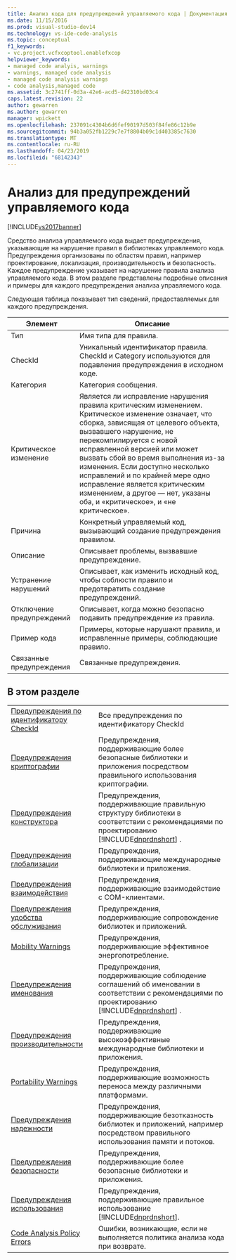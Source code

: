 ```yaml
---
title: Анализ кода для предупреждений управляемого кода | Документация Майкрософт
ms.date: 11/15/2016
ms.prod: visual-studio-dev14
ms.technology: vs-ide-code-analysis
ms.topic: conceptual
f1_keywords:
- vc.project.vcfxcoptool.enablefxcop
helpviewer_keywords:
- managed code analyis, warnings
- warnings, managed code analysis
- managed code analysis warnings
- code analysis,managed code
ms.assetid: 3c2741ff-0d3a-42e6-acd5-d42310bd03c4
caps.latest.revision: 22
author: gewarren
ms.author: gewarren
manager: wpickett
ms.openlocfilehash: 237091c4304b6d6fef90197d503f84fe86c12b9e
ms.sourcegitcommit: 94b3a052fb1229c7e7f8804b09c1d403385c7630
ms.translationtype: MT
ms.contentlocale: ru-RU
ms.lasthandoff: 04/23/2019
ms.locfileid: "68142343"
---
```

# <a name="code-analysis-for-managed-code-warnings"></a>Анализ для предупреждений управляемого кода
[!INCLUDE[vs2017banner](../includes/vs2017banner.md)]

Средство анализа управляемого кода выдает предупреждения, указывающие на нарушение правил в библиотеках управляемого кода. Предупреждения организованы по областям правил, например проектирование, локализация, производительность и безопасность. Каждое предупреждение указывает на нарушение правила анализа управляемого кода. В этом разделе представлены подробные описания и примеры для каждого предупреждения анализа управляемого кода.  
  
 Следующая таблица показывает тип сведений, предоставляемых для каждого предупреждения.  
  
|Элемент|Описание|  
|----------|-----------------|  
|Тип|Имя типа для правила.|  
|CheckId|Уникальный идентификатор правила. CheckId и Category используются для подавления предупреждения в исходном коде.|  
|Категория|Категория сообщения.|  
|Критическое изменение|Является ли исправление нарушения правила критическим изменением. Критическое изменение означает, что сборка, зависящая от целевого объекта, вызвавшего нарушение, не перекомпилируется с новой исправленной версией или может вызвать сбой во время выполнения из-за изменения. Если доступно несколько исправлений и по крайней мере одно исправление является критическим изменением, а другое — нет, указаны оба, и «критическое», и «не критическое».|  
|Причина|Конкретный управляемый код, вызывающий создание предупреждения правилом.|  
|Описание|Описывает проблемы, вызвавшие предупреждение.|  
|Устранение нарушений|Описывает, как изменить исходный код, чтобы соблюсти правило и предотвратить создание предупреждений.|  
|Отключение предупреждений|Описывает, когда можно безопасно подавить предупреждение из правила.|  
|Пример кода|Примеры, которые нарушают правила, и исправленные примеры, соблюдающие правило.|  
|Связанные предупреждения|Связанные предупреждения.|  
  
## <a name="in-this-section"></a>В этом разделе  
  
|||  
|-|-|  
|[Предупреждения по идентификатору CheckId](../code-quality/code-analysis-warnings-for-managed-code-by-checkid.md)|Все предупреждения по идентификатору CheckId|  
|[Предупреждения криптографии](../code-quality/cryptography-warnings.md)|Предупреждения, поддерживающие более безопасные библиотеки и приложения посредством правильного использования криптографии.|  
|[Предупреждения конструктора](../code-quality/design-warnings.md)|Предупреждения, поддерживающие правильную структуру библиотеки в соответствии с рекомендациями по проектированию [!INCLUDE[dnprdnshort](../includes/dnprdnshort-md.md)] .|  
|[Предупреждения глобализации](../code-quality/globalization-warnings.md)|Предупреждения, поддерживающие международные библиотеки и приложения.|  
|[Предупреждения взаимодействия](../code-quality/interoperability-warnings.md)|Предупреждения, поддерживающие взаимодействие с COM-клиентами.|  
|[Предупреждения удобства обслуживания](../code-quality/maintainability-warnings.md)|Предупреждения, поддерживающие сопровождение библиотек и приложений.|  
|[Mobility Warnings](../code-quality/mobility-warnings.md)|Предупреждения, поддерживающие эффективное энергопотребление.|  
|[Предупреждения именования](../code-quality/naming-warnings.md)|Предупреждения, поддерживающие соблюдение соглашений об именовании в соответствии с рекомендациями по проектированию [!INCLUDE[dnprdnshort](../includes/dnprdnshort-md.md)] .|  
|[Предупреждения производительности](../code-quality/performance-warnings.md)|Предупреждения, поддерживающие высокоэффективные международные библиотеки и приложения.|  
|[Portability Warnings](../code-quality/portability-warnings.md)|Предупреждения, поддерживающие возможность переноса между различными платформами.|  
|[Предупреждения надежности](../code-quality/reliability-warnings.md)|Предупреждения, поддерживающие безотказность библиотек и приложений, например посредством правильного использования памяти и потоков.|  
|[Предупреждения безопасности](../code-quality/security-warnings.md)|Предупреждения, поддерживающие более безопасные библиотеки и приложения.|  
|[Предупреждения использования](../code-quality/usage-warnings.md)|Предупреждения, поддерживающие правильное использование [!INCLUDE[dnprdnshort](../includes/dnprdnshort-md.md)].|  
|[Code Analysis Policy Errors](../code-quality/code-analysis-policy-errors.md)|Ошибки, возникающие, если не выполняется политика анализа кода при возврате.|

